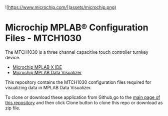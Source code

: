 ![https://www.microchip.com/](assets/microchip.png)

# Microchip MPLAB® Configuration Files - MTCH1030

The MTCH1030 is a three channel capacitive touch controller turnkey device.

- [Microchip MPLAB X IDE](https://www.microchip.com/mplab/mplab-x-ide)
- [Microchip MPLAB Data Visualizer](https://www.microchip.com/en-us/tools-resources/debug/mplab-data-visualizer#Tab)

This repository contains the MTCH1030 configuration files required for visualizing data in MPLAB Data Visualizer.

To clone or download these application from Github,go to the [main page of this repository](https://github.com/MicrochipTech/MTCH1030) and then click Clone button to clone this repo or download as zip file.
